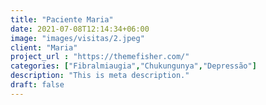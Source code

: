 ```yaml
---
title: "Paciente Maria"
date: 2021-07-08T12:14:34+06:00
image: "images/visitas/2.jpeg"
client: "Maria"
project_url : "https://themefisher.com/"
categories: ["Fibralmiaugia","Chukungunya","Depressão"]
description: "This is meta description."
draft: false
---
```


